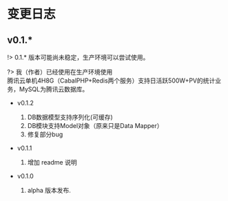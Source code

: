# 变更日志
## v0.1.*

!> 0.1.* 版本可能尚未稳定，生产环境可以尝试使用。

?> 我（作者）已经使用在生产环境使用<br/>
   腾讯云单机4H8G（CabalPHP+Redis两个服务）支持日活跃500W+PV的统计业务，MySQL为腾讯云数据库。

 - v0.1.2
    1. DB数据模型支持序列化(可缓存)
    1. DB模块支持Model对象（原来只是Data Mapper）
    2. 修复部分bug


 - v0.1.1
    1. 增加 readme 说明

 - v0.1.0
    1. alpha 版本发布.

